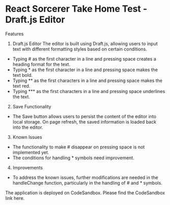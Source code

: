 # React Sorcerer Take Home Test - Draft.js Editor

Features

1. Draft.js Editor
   The editor is built using Draft.js, allowing users to input text with different formatting styles based on certain conditions.

- Typing # as the first character in a line and pressing space creates a heading format for the text.
- Typing \* as the first character in a line and pressing space makes the text bold.
- Typing \*\* as the first characters in a line and pressing space makes the text red.
- Typing \*\*\* as the first characters in a line and pressing space underlines the text.

2.  Save Functionality

- The Save button allows users to persist the content of the editor into local storage. On page refresh, the saved information is loaded back into the editor.

3. Known Issues

- The functionality to make # disappear on pressing space is not implemented yet.
- The conditions for handling \* symbols need improvement.

4. Improvements

- To address the known issues, further modifications are needed in the handleChange function, particularly in the handling of # and \* symbols.

The application is deployed on CodeSandbox. Please find the CodeSandbox link here.
